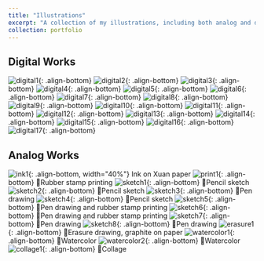 ```yaml
---
title: "Illustrations"
excerpt: "A collection of my illustrations, including both analog and digital work. <br/><img src='/images/illustrations/illustrationprofile.jpg'>"
collection: portfolio
---
```

Digital Works
------------

![digital1](/images/illustrations/digital1.jpg){: .align-bottom}
![digital2](/images/illustrations/digital2.jpg){: .align-bottom}
![digital3](/images/illustrations/digital3.jpg){: .align-bottom}
![digital4](/images/illustrations/digital4.jpg){: .align-bottom}
![digital5](/images/illustrations/digital5.jpg){: .align-bottom}
![digital6](/images/illustrations/digital6.jpg){: .align-bottom}
![digital7](/images/illustrations/digital7.jpg){: .align-bottom}
![digital8](/images/illustrations/digital8.jpg){: .align-bottom}
![digital9](/images/illustrations/digital9.jpg){: .align-bottom}
![digital10](/images/illustrations/digital10.jpg){: .align-bottom}
![digital11](/images/illustrations/digital11.jpg){: .align-bottom}
![digital12](/images/illustrations/digital12.jpg){: .align-bottom}
![digital13](/images/illustrations/digital13.jpg){: .align-bottom}
![digital14](/images/illustrations/digital14.jpg){: .align-bottom}
![digital15](/images/illustrations/digital15.jpg){: .align-bottom}
![digital16](/images/illustrations/digital16.jpg){: .align-bottom}
![digital17](/images/illustrations/digital17.jpg){: .align-bottom}

Analog Works
------------
![ink1](/images/illustrations/ink1.jpg){: .align-bottom, width="40%"} 
Ink on Xuan paper
![print1](/images/illustrations/print1.jpg){: .align-bottom}
🔺Rubber stamp printing
![sketch1](/images/illustrations/sketch1.jpg){: .align-bottom}
🔺Pencil sketch
![sketch2](/images/illustrations/sketch2.jpg){: .align-bottom}
🔺Pencil sketch
![sketch3](/images/illustrations/sketch3.jpg){: .align-bottom}
🔺Pen drawing
![sketch4](/images/illustrations/sketch4.jpg){: .align-bottom}
🔺Pencil sketch
![sketch5](/images/illustrations/sketch5.jpg){: .align-bottom}
🔺Pen drawing and rubber stamp printing
![sketch6](/images/illustrations/sketch6.jpg){: .align-bottom}
🔺Pen drawing and rubber stamp printing
![sketch7](/images/illustrations/sketch7.jpg){: .align-bottom}
🔺Pen drawing
![sketch8](/images/illustrations/sketch8.jpg){: .align-bottom}
🔺Pen drawing
![erasure1](/images/illustrations/erasure1.jpg){: .align-bottom}
🔺Erasure drawing, graphite on paper
![watercolor1](/images/illustrations/watercolor1.jpg){: .align-bottom}
🔺Watercolor
![watercolor2](/images/illustrations/watercolor2.jpg){: .align-bottom}
🔺Watercolor
![collage1](/images/illustrations/collage1.jpg){: .align-bottom}
🔺Collage